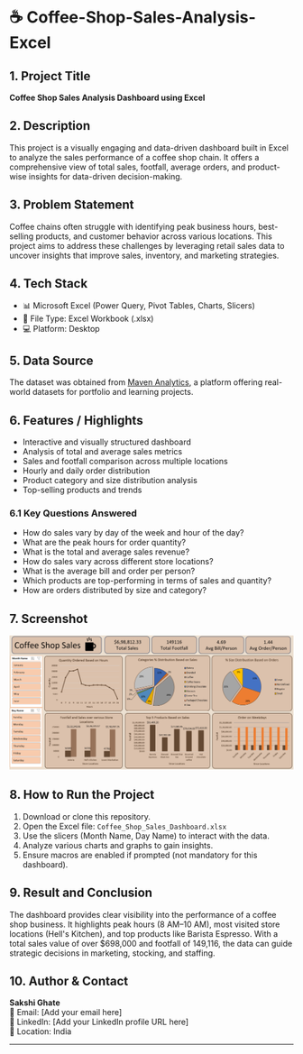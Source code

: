 # ☕ Coffee-Shop-Sales-Analysis-Excel

## 1. Project Title
**Coffee Shop Sales Analysis Dashboard using Excel**

## 2. Description
This project is a visually engaging and data-driven dashboard built in Excel to analyze the sales performance of a coffee shop chain. It offers a comprehensive view of total sales, footfall, average orders, and product-wise insights for data-driven decision-making.

## 3. Problem Statement
Coffee chains often struggle with identifying peak business hours, best-selling products, and customer behavior across various locations. This project aims to address these challenges by leveraging retail sales data to uncover insights that improve sales, inventory, and marketing strategies.

## 4. Tech Stack
- 📊 Microsoft Excel (Power Query, Pivot Tables, Charts, Slicers)
- 📁 File Type: Excel Workbook (.xlsx)
- 💻 Platform: Desktop

## 5. Data Source
The dataset was obtained from [Maven Analytics](https://www.mavenanalytics.io/), a platform offering real-world datasets for portfolio and learning projects.

## 6. Features / Highlights
- Interactive and visually structured dashboard
- Analysis of total and average sales metrics
- Sales and footfall comparison across multiple locations
- Hourly and daily order distribution
- Product category and size distribution analysis
- Top-selling products and trends

### 6.1 Key Questions Answered
- How do sales vary by day of the week and hour of the day?
- What are the peak hours for order quantity?
- What is the total and average sales revenue?
- How do sales vary across different store locations?
- What is the average bill and order per person?
- Which products are top-performing in terms of sales and quantity?
- How are orders distributed by size and category?

## 7. Screenshot

![Coffee Shop Sales Dashboard](https://github.com/SakshiGhate/coffee-shop-sales-analysis-excel/blob/main/Coffee%20Shop%20Sales.png)

## 8. How to Run the Project
1. Download or clone this repository.
2. Open the Excel file: `Coffee_Shop_Sales_Dashboard.xlsx`
3. Use the slicers (Month Name, Day Name) to interact with the data.
4. Analyze various charts and graphs to gain insights.
5. Ensure macros are enabled if prompted (not mandatory for this dashboard).

## 9. Result and Conclusion
The dashboard provides clear visibility into the performance of a coffee shop business. It highlights peak hours (8 AM–10 AM), most visited store locations (Hell's Kitchen), and top products like Barista Espresso. With a total sales value of over $698,000 and footfall of 149,116, the data can guide strategic decisions in marketing, stocking, and staffing.

## 10. Author & Contact
**Sakshi Ghate**  
📧 Email: [Add your email here]  
🔗 LinkedIn: [Add your LinkedIn profile URL here]  
📍 Location: India

---

